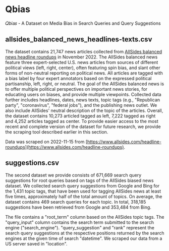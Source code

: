 # Qbias
𝑄𝑏𝑖𝑎𝑠 - A Dataset on Media Bias in Search Queries and Query Suggestions

## allsides_balanced_news_headlines-texts.csv
The dataset contains 21,747 news articles collected from [AllSides balanced news headline roundups](https://www.allsides.com/headline-roundups) in November 2022. 
The AllSides balanced news feature three expert-selected U.S. news articles from sources of different political views (left, right, center), often featuring spin bias, and slant other forms of non-neutral reporting on political news. All articles are tagged with a bias label by four expert annotators based on the expressed political partisanship, left, right, or neutral. The goal of the AllSides balanced news is to offer multiple political perspectives on important news stories, for educating users on biases, and provide multiple viewpoints. Collected data further includes headlines, dates, news texts, topic tags (e.g., "Republican party", "coronavirus", "federal jobs"), and the publishing news outlet. We also include AllSides' neutral description of the topic of the articles.
Overall, the dataset contains 10,273 articled tagged as left, 7,222 tagged as right and 4,252 articles tagged as center. To provide easier access to the most recent and complete version of the dataset for future research, we provide the scraping tool described earlier in this section.

Data was scraped on 2022-11-15 from [https://www.allsides.com/headline-roundups](https://www.allsides.com/headline-roundups).

## suggestions.csv 
The second dataset we provide consists of 671,669 search query suggestions for root queries based on tags of the AllSides biased news dataset. 
We collected search query suggestions from Google and Bing for the 1,431 topic tags, that have been used for tagging AllSides news at least five times, approximately half of the total amount of topics. 
On average, the dataset contains 469 search queries for each topic.
In total, 318,185 suggestions have been retrieved from Google and 353,484 from Bing.

The file contains a "root_term" column based on the AllSides topic tags. The "query_input" column contains the search term submitted to the search engine ("search_engine"). "query_suggestion"	and "rank" represent the search query suggestions at the respective positions returned by the search engines at the given time of search "datetime". We scraped our data from a US server saved in "location".


